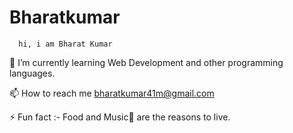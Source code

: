 # Bharatkumar 

      hi, i am Bharat Kumar

🌱 I’m currently learning Web Development 
   and other programming languages.

📫 How to reach me bharatkumar41m@gmail.com

⚡ Fun fact :- Food and Music🎵 are 
    the reasons to live.

